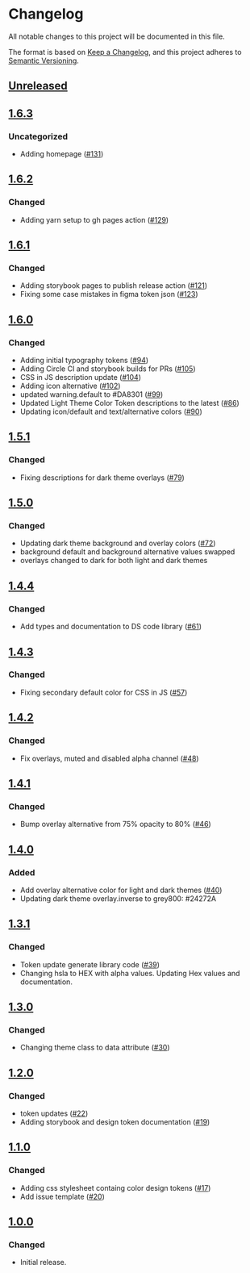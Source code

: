 # Changelog
All notable changes to this project will be documented in this file.

The format is based on [Keep a Changelog](https://keepachangelog.com/en/1.0.0/),
and this project adheres to [Semantic Versioning](https://semver.org/spec/v2.0.0.html).

## [Unreleased]

## [1.6.3]
### Uncategorized
- Adding homepage ([#131](https://github.com/MetaMask/design-tokens/pull/131))

## [1.6.2]
### Changed
- Adding yarn setup to gh pages action ([#129](https://github.com/MetaMask/design-tokens/pull/129))

## [1.6.1]
### Changed
- Adding storybook pages to publish release action ([#121](https://github.com/MetaMask/design-tokens/pull/121))
- Fixing some case mistakes in figma token json ([#123](https://github.com/MetaMask/design-tokens/pull/123))

## [1.6.0]
### Changed
- Adding initial typography tokens ([#94](https://github.com/MetaMask/design-tokens/pull/94))
- Adding Circle CI and storybook builds for PRs ([#105](https://github.com/MetaMask/design-tokens/pull/105))
- CSS in JS description update ([#104](https://github.com/MetaMask/design-tokens/pull/104))
- Adding icon alternative ([#102](https://github.com/MetaMask/design-tokens/pull/102))
- updated warning.default to #DA8301 ([#99](https://github.com/MetaMask/design-tokens/pull/99))
- Updated Light Theme Color Token descriptions to the latest ([#86](https://github.com/MetaMask/design-tokens/pull/86))
- Updating icon/default and text/alternative colors ([#90](https://github.com/MetaMask/design-tokens/pull/90))

## [1.5.1]
### Changed
- Fixing descriptions for dark theme overlays ([#79](https://github.com/MetaMask/design-tokens/pull/79))

## [1.5.0]
### Changed
- Updating dark theme background and overlay colors ([#72](https://github.com/MetaMask/design-tokens/pull/72))
- background default and background alternative values swapped
- overlays changed to dark for both light and dark themes

## [1.4.4]
### Changed
- Add types and documentation to DS code library ([#61](https://github.com/MetaMask/design-tokens/pull/61))

## [1.4.3]
### Changed
- Fixing secondary default color for CSS in JS ([#57](https://github.com/MetaMask/design-tokens/pull/57))

## [1.4.2]
### Changed
- Fix overlays, muted and disabled alpha channel ([#48](https://github.com/MetaMask/design-tokens/pull/48))

## [1.4.1]
### Changed
- Bump overlay alternative from 75% opacity to 80% ([#46](https://github.com/MetaMask/design-tokens/pull/46))

## [1.4.0]
### Added
- Add overlay alternative color for light and dark themes ([#40](https://github.com/MetaMask/design-tokens/pull/40))
- Updating dark theme overlay.inverse to grey800: #24272A

## [1.3.1]
### Changed
- Token update generate library code ([#39](https://github.com/MetaMask/design-tokens/pull/39))
- Changing hsla to HEX with alpha values. Updating Hex values and documentation.

## [1.3.0]
### Changed
- Changing theme class to data attribute ([#30](https://github.com/MetaMask/design-tokens/pull/30))

## [1.2.0]
### Changed
- token updates ([#22](https://github.com/MetaMask/design-tokens/pull/22))
- Adding storybook and design token documentation ([#19](https://github.com/MetaMask/design-tokens/pull/19))

## [1.1.0]
### Changed
- Adding css stylesheet containg color design tokens ([#17](https://github.com/MetaMask/design-tokens/pull/17))
- Add issue template ([#20](https://github.com/MetaMask/design-tokens/pull/20))

## [1.0.0]
### Changed
- Initial release.

[Unreleased]: https://github.com/MetaMask/design-tokens/compare/v1.6.3...HEAD
[1.6.3]: https://github.com/MetaMask/design-tokens/compare/v1.6.2...v1.6.3
[1.6.2]: https://github.com/MetaMask/design-tokens/compare/v1.6.1...v1.6.2
[1.6.1]: https://github.com/MetaMask/design-tokens/compare/v1.6.0...v1.6.1
[1.6.0]: https://github.com/MetaMask/design-tokens/compare/v1.5.1...v1.6.0
[1.5.1]: https://github.com/MetaMask/design-tokens/compare/v1.5.0...v1.5.1
[1.5.0]: https://github.com/MetaMask/design-tokens/compare/v1.4.4...v1.5.0
[1.4.4]: https://github.com/MetaMask/design-tokens/compare/v1.4.3...v1.4.4
[1.4.3]: https://github.com/MetaMask/design-tokens/compare/v1.4.2...v1.4.3
[1.4.2]: https://github.com/MetaMask/design-tokens/compare/v1.4.1...v1.4.2
[1.4.1]: https://github.com/MetaMask/design-tokens/compare/v1.4.0...v1.4.1
[1.4.0]: https://github.com/MetaMask/design-tokens/compare/v1.3.1...v1.4.0
[1.3.1]: https://github.com/MetaMask/design-tokens/compare/v1.3.0...v1.3.1
[1.3.0]: https://github.com/MetaMask/design-tokens/compare/v1.2.0...v1.3.0
[1.2.0]: https://github.com/MetaMask/design-tokens/compare/v1.1.0...v1.2.0
[1.1.0]: https://github.com/MetaMask/design-tokens/compare/v1.0.0...v1.1.0
[1.0.0]: https://github.com/MetaMask/design-tokens/releases/tag/v1.0.0
